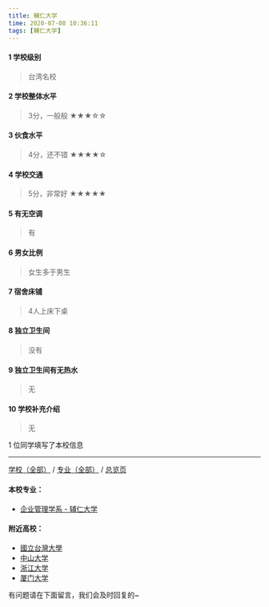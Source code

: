 ```yaml
---
title: 輔仁大学
time: 2020-07-08 10:36:11
tags: [輔仁大学]
---
```

#### 1 学校级别
> 台湾名校


#### 2 学校整体水平
> 3分，一般般
★★★☆☆


#### 3 伙食水平
>  4分，还不错
★★★★☆


#### 4 学校交通
> 5分，非常好
★★★★★


#### 5 有无空调
> 有


#### 6 男女比例
> 女生多于男生

#### 7 宿舍床铺
> 4人上床下桌
 

#### 8 独立卫生间
> 没有


#### 9 独立卫生间有无热水
> 无


#### 10 学校补充介绍
> 无

1 位同学填写了本校信息
***
[学校（全部）](http://www.jianshu.com/p/3efa6bcca419) / [专业（全部）](http://www.jianshu.com/p/2d4c6d3552c2) / [总览页](http://www.jianshu.com/p/445daeb4fa00)
#### 本校专业：
- [企业管理学系 - 辅仁大学](http://www.jianshu.com/p/482d9a4ad3ed)

#### 附近高校：
- [國立台灣大學](http://www.jianshu.com/p/03ad758d0fe9)
- [中山大学](https://www.jianshu.com/p/67460d5278ae)
- [浙江大学](http://www.jianshu.com/p/c0e23bc1d7b6)
- [厦门大学](http://www.jianshu.com/p/1a7dbd456103)

有问题请在下面留言，我们会及时回复的~
